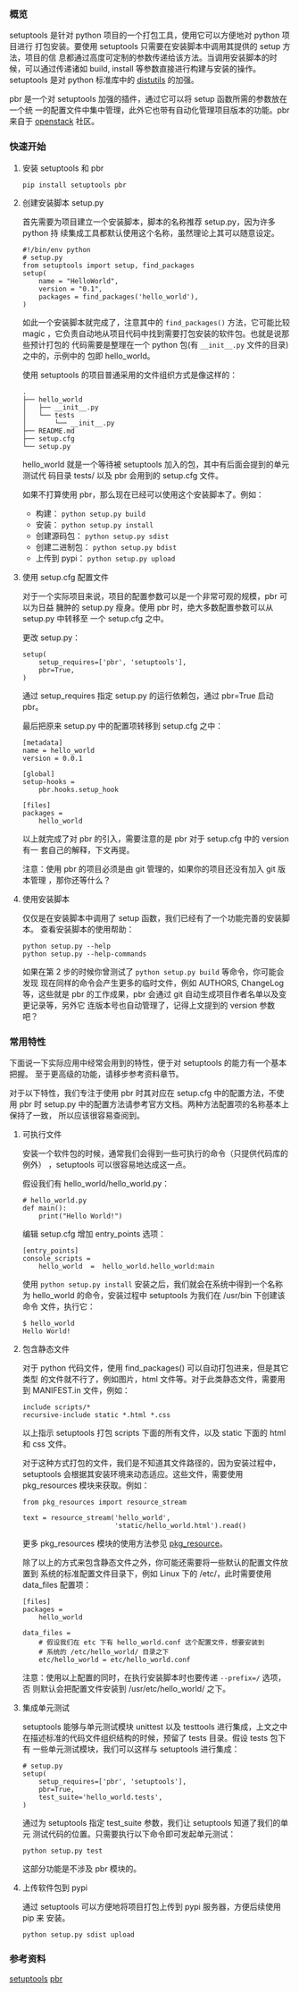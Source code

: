 ### 概览

setuptools 是针对 python 项目的一个打包工具，使用它可以方便地对 python 项目进行
打包安装。要使用 setuptools 只需要在安装脚本中调用其提供的 setup 方法，项目的信
息都通过高度可定制的参数传递给该方法。当调用安装脚本的时候，可以通过传递诸如
build, install 等参数直接进行构建与安装的操作。setuptools 是对 python 标准库中的
[distutils][4] 的加强。

pbr 是一个对 setuptools 加强的插件，通过它可以将 setup 函数所需的参数放在一个统
一的配置文件中集中管理，此外它也带有自动化管理项目版本的功能。pbr 来自于
[openstack][3] 社区。

### 快速开始

1.  安装 setuptools 和 pbr

        pip install setuptools pbr

2.  创建安装脚本 setup.py

    首先需要为项目建立一个安装脚本，脚本的名称推荐 setup.py，因为许多 python 持
    续集成工具都默认使用这个名称，虽然理论上其可以随意设定。

        #!/bin/env python
        # setup.py
        from setuptools import setup, find_packages
        setup(
            name = "HelloWorld",
            version = "0.1",
            packages = find_packages('hello_world'),
        )

    如此一个安装脚本就完成了，注意其中的 `find_packages()` 方法，它可能比较 magic
    ，它负责自动地从项目代码中找到需要打包安装的软件包。也就是说那些预计打包的
    代码需要是整理在一个 python 包(有 `__init__.py` 文件的目录)之中的，示例中的
    包即 hello\_world。

    使用 setuptools 的项目普通采用的文件组织方式是像这样的：

        .
        ├── hello_world
        │   ├── __init__.py
        │   └── tests
        │       └── __init__.py
        ├── README.md
        ├── setup.cfg
        └── setup.py

    hello\_world 就是一个等待被 setuptools 加入的包，其中有后面会提到的单元测试代
    码目录 tests/ 以及 pbr 会用到的 setup.cfg 文件。

    如果不打算使用 pbr，那么现在已经可以使用这个安装脚本了。例如：

    *   构建：  `python setup.py build`
    *   安装：  `python setup.py install`
    *   创建源码包：    `python setup.py sdist`
    *   创建二进制包：  `python setup.py bdist`
    *   上传到 pypi：   `python setup.py upload`

3.  使用 setup.cfg 配置文件

    对于一个实际项目来说，项目的配置参数可以是一个非常可观的规模，pbr 可以为日益
    臃肿的 setup.py 瘦身。使用 pbr 时，绝大多数配置参数可以从 setup.py 中转移至
    一个 setup.cfg 之中。

    更改 setup.py：

        setup(
            setup_requires=['pbr', 'setuptools'],
            pbr=True,
        )
    通过 setup\_requires 指定 setup.py 的运行依赖包，通过 pbr=True 启动 pbr。

    最后把原来 setup.py 中的配置项转移到 setup.cfg 之中：

        [metadata]
        name = hello_world
        version = 0.0.1

        [global]
        setup-hooks =
            pbr.hooks.setup_hook

        [files]
        packages =
            hello_world

    以上就完成了对 pbr 的引入，需要注意的是 pbr 对于 setup.cfg 中的 version 有一
    套自己的解释，下文再提。

    注意：使用 pbr 的项目必须是由 git 管理的，如果你的项目还没有加入 git 版本管理
    ，那你还等什么？

4.  使用安装脚本

    仅仅是在安装脚本中调用了 setup 函数，我们已经有了一个功能完善的安装脚本。
    查看安装脚本的使用帮助：

        python setup.py --help
        python setup.py --help-commands

    如果在第 2 步的时候你曾测试了 `python setup.py build` 等命令，你可能会发现
    现在同样的命令会产生更多的临时文件，例如 AUTHORS, ChangeLog 等，这些就是
    pbr 的工作成果，pbr 会通过 git 自动生成项目作者名单以及变更记录等，另外它
    连版本号也自动管理了，记得上文提到的 version 参数吧？

### 常用特性

下面说一下实际应用中经常会用到的特性，便于对 setuptools 的能力有一个基本把握。
至于更高级的功能，请移步参考资料章节。

对于以下特性，我们专注于使用 pbr 时其对应在 setup.cfg 中的配置方法，不使用 pbr
时 setup.py 中的配置方法请参考官方文档。两种方法配置项的名称基本上保持了一致，
所以应该很容易查阅到。

1.  可执行文件

    安装一个软件包的时候，通常我们会得到一些可执行的命令（只提供代码库的例外）
    ，setuptools 可以很容易地达成这一点。

    假设我们有 hello\_world/hello\_world.py：

        # hello_world.py
        def main():
            print("Hello World!")

    编辑 setup.cfg 增加 entry\_points 选项：

        [entry_points]
        console_scripts =
            hello_world  =  hello_world.hello_world:main

    使用 `python setup.py install` 安装之后，我们就会在系统中得到一个名称为
    hello\_world 的命令，安装过程中 setuptools 为我们在 /usr/bin 下创建该命令
    文件，执行它：

        $ hello_world
        Hello World!

2.  包含静态文件

    对于 python 代码文件，使用 find\_packages() 可以自动打包进来，但是其它类型
    的文件就不行了，例如图片，html 文件等。对于此类静态文件，需要用到
    MANIFEST.in 文件，例如：

        include scripts/*
        recursive-include static *.html *.css

    以上指示 setuptools 打包 scripts 下面的所有文件，以及 static 下面的 html
    和 css 文件。

    对于这种方式打包的文件，我们是不知道其文件路径的，因为安装过程中，
    setuptools 会根据其安装环境来动态适应。这些文件，需要使用 pkg\_resources
    模块来获取。例如：

        from pkg_resources import resource_stream

        text = resource_stream('hello_world',
                               'static/hello_world.html').read()

    更多 pkg\_resources 模块的使用方法参见 [pkg\_resource][5]。

    除了以上的方式来包含静态文件之外，你可能还需要将一些默认的配置文件放置到
    系统的标准配置文件目录下，例如 Linux 下的 /etc/，此时需要使用 data\_files
    配置项：

        [files]
        packages = 
            hello_world

        data_files =
            # 假设我们在 etc 下有 hello_world.conf 这个配置文件，想要安装到
            # 系统的 /etc/hello_world/ 目录之下
            etc/hello_world = etc/hello_world.conf

    注意：使用以上配置的同时，在执行安装脚本时也要传递 `--prefix=/` 选项，否
    则默认会把配置文件安装到 /usr/etc/hello\_world/ 之下。


3.  集成单元测试

    setuptools 能够与单元测试模块 unittest 以及 testtools 进行集成，上文之中
    在描述标准的代码文件组织结构的时候，预留了 tests 目录。假设 tests 包下有
    一些单元测试模块，我们可以这样与 setuptools 进行集成：
    
        # setup.py
        setup(
            setup_requires=['pbr', 'setuptools'],
            pbr=True,
            test_suite='hello_world.tests',
        )

    通过为 setuptools 指定 test\_suite 参数，我们让 setuptools 知道了我们的单元
    测试代码的位置。只需要执行以下命令即可发起单元测试：

        python setup.py test

    这部分功能是不涉及 pbr 模块的。

4.  上传软件包到 pypi

    通过 setuptools 可以方便地将项目打包上传到 pypi 服务器，方便后续使用 pip 来
    安装。

        python setup.py sdist upload

### 参考资料

[setuptools][1]
[pbr][2]


 [1]: https://setuptools.readthedocs.io/en/latest/setuptools.html
 [2]: http://docs.openstack.org/developer/pbr/
 [3]: http://www.openstack.org/software/
 [4]: https://docs.python.org/2.7/library/distutils.html
 [5]: http://peak.telecommunity.com/DevCenter/PkgResources#resourcemanager-api
